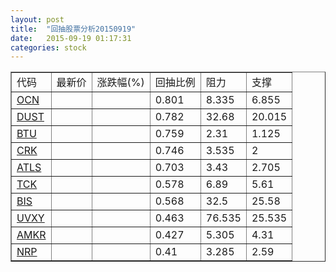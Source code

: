 ```yaml
---
layout: post
title:  "回抽股票分析20150919"
date:   2015-09-19 01:17:31
categories: stock
---
```

<script type="text/javascript">
var stockList = []
stockList.push('gb_ocn');
stockList.push('gb_dust');
stockList.push('gb_btu');
stockList.push('gb_crk');
stockList.push('gb_atls');
stockList.push('gb_tck');
stockList.push('gb_bis');
stockList.push('gb_uvxy');
stockList.push('gb_amkr');
stockList.push('gb_nrp');
</script>
<table border="1">
 <tr>
 <td>代码</td>
 <td>最新价</td>
 <td>涨跌幅(%)</td>
 <td>回抽比例</td>
 <td>阻力</td>
 <td>支撑</td>
</tr>
  <tr id="ocn">
  <td><a href="http://stock.finance.sina.com.cn/usstock/quotes/OCN.html" target="_blank">OCN</a></td><td></td><td></td><td>0.801</td><td>8.335</td><td>6.855</td></tr>
  <tr id="dust">
  <td><a href="http://stock.finance.sina.com.cn/usstock/quotes/DUST.html" target="_blank">DUST</a></td><td></td><td></td><td>0.782</td><td>32.68</td><td>20.015</td></tr>
  <tr id="btu">
  <td><a href="http://stock.finance.sina.com.cn/usstock/quotes/BTU.html" target="_blank">BTU</a></td><td></td><td></td><td>0.759</td><td>2.31</td><td>1.125</td></tr>
  <tr id="crk">
  <td><a href="http://stock.finance.sina.com.cn/usstock/quotes/CRK.html" target="_blank">CRK</a></td><td></td><td></td><td>0.746</td><td>3.535</td><td>2</td></tr>
  <tr id="atls">
  <td><a href="http://stock.finance.sina.com.cn/usstock/quotes/ATLS.html" target="_blank">ATLS</a></td><td></td><td></td><td>0.703</td><td>3.43</td><td>2.705</td></tr>
  <tr id="tck">
  <td><a href="http://stock.finance.sina.com.cn/usstock/quotes/TCK.html" target="_blank">TCK</a></td><td></td><td></td><td>0.578</td><td>6.89</td><td>5.61</td></tr>
  <tr id="bis">
  <td><a href="http://stock.finance.sina.com.cn/usstock/quotes/BIS.html" target="_blank">BIS</a></td><td></td><td></td><td>0.568</td><td>32.5</td><td>25.58</td></tr>
  <tr id="uvxy">
  <td><a href="http://stock.finance.sina.com.cn/usstock/quotes/UVXY.html" target="_blank">UVXY</a></td><td></td><td></td><td>0.463</td><td>76.535</td><td>25.535</td></tr>
  <tr id="amkr">
  <td><a href="http://stock.finance.sina.com.cn/usstock/quotes/AMKR.html" target="_blank">AMKR</a></td><td></td><td></td><td>0.427</td><td>5.305</td><td>4.31</td></tr>
  <tr id="nrp">
  <td><a href="http://stock.finance.sina.com.cn/usstock/quotes/NRP.html" target="_blank">NRP</a></td><td></td><td></td><td>0.41</td><td>3.285</td><td>2.59</td></tr>
</table>

